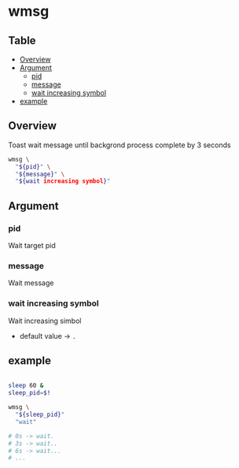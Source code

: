 # wmsg

Table
-----------------
* [Overview](#overview)
* [Argument](#argument)
  * [pid](#pid)
  * [message](#message)
  * [wait increasing symbol](#wait-increasing-symbol)
* [example](#example)

## Overview

Toast wait message until backgrond process complete by 3 seconds


```sh.sh
wmsg \
  "${pid}" \
  "${message}" \
  "${wait increasing symbol}"
```

## Argument

### pid

Wait target pid

### message

Wait message

### wait increasing symbol

Wait increasing simbol

- default value -> `.`

## example

```sh.sh

sleep 60 &
sleep_pid=$!

wmsg \
  "${sleep_pid}"
  "wait"

# 0s -> wait.
# 3s -> wait..
# 6s -> wait...
# ...

```
